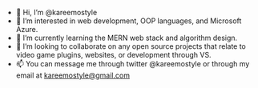 - 👋 Hi, I’m @kareemostyle
- 👀 I’m interested in web development, OOP languages, and Microsoft Azure.
- 🌱 I’m currently learning the MERN web stack and algorithm design.
- 💞️ I’m looking to collaborate on any open source projects that relate to video game plugins, websites, or development through VS.
- 📫 You can message me through twitter @kareemostyle or through my email at kareemostyle@gmail.com

<!---
kareemostyle/kareemostyle is a ✨ special ✨ repository because its `README.md` (this file) appears on your GitHub profile.
You can click the Preview link to take a look at your changes.
--->
